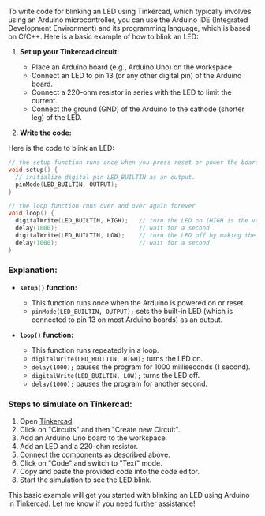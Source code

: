 To write code for blinking an LED using Tinkercad, which typically involves using an Arduino microcontroller, you can use the Arduino IDE (Integrated Development Environment) and its programming language, which is based on C/C++. Here is a basic example of how to blink an LED:

1. **Set up your Tinkercad circuit:**
   - Place an Arduino board (e.g., Arduino Uno) on the workspace.
   - Connect an LED to pin 13 (or any other digital pin) of the Arduino board.
   - Connect a 220-ohm resistor in series with the LED to limit the current.
   - Connect the ground (GND) of the Arduino to the cathode (shorter leg) of the LED.

2. **Write the code:**

Here is the code to blink an LED:

```cpp
// the setup function runs once when you press reset or power the board
void setup() {
  // initialize digital pin LED_BUILTIN as an output.
  pinMode(LED_BUILTIN, OUTPUT);
}

// the loop function runs over and over again forever
void loop() {
  digitalWrite(LED_BUILTIN, HIGH);   // turn the LED on (HIGH is the voltage level)
  delay(1000);                       // wait for a second
  digitalWrite(LED_BUILTIN, LOW);    // turn the LED off by making the voltage LOW
  delay(1000);                       // wait for a second
}
```

### Explanation:

- **`setup()` function:**
  - This function runs once when the Arduino is powered on or reset.
  - `pinMode(LED_BUILTIN, OUTPUT);` sets the built-in LED (which is connected to pin 13 on most Arduino boards) as an output.

- **`loop()` function:**
  - This function runs repeatedly in a loop.
  - `digitalWrite(LED_BUILTIN, HIGH);` turns the LED on.
  - `delay(1000);` pauses the program for 1000 milliseconds (1 second).
  - `digitalWrite(LED_BUILTIN, LOW);` turns the LED off.
  - `delay(1000);` pauses the program for another second.

### Steps to simulate on Tinkercad:

1. Open [Tinkercad](https://www.tinkercad.com/).
2. Click on "Circuits" and then "Create new Circuit".
3. Add an Arduino Uno board to the workspace.
4. Add an LED and a 220-ohm resistor.
5. Connect the components as described above.
6. Click on "Code" and switch to "Text" mode.
7. Copy and paste the provided code into the code editor.
8. Start the simulation to see the LED blink.

This basic example will get you started with blinking an LED using Arduino in Tinkercad. Let me know if you need further assistance!